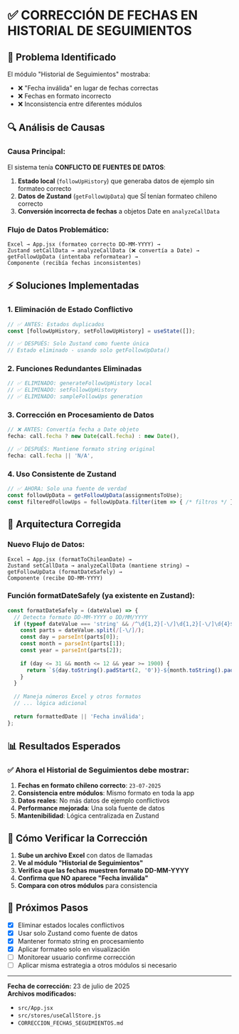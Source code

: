 # ✅ CORRECCIÓN DE FECHAS EN HISTORIAL DE SEGUIMIENTOS

## 🚨 **Problema Identificado**

El módulo "Historial de Seguimientos" mostraba:
- ❌ "Fecha inválida" en lugar de fechas correctas
- ❌ Fechas en formato incorrecto  
- ❌ Inconsistencia entre diferentes módulos

## 🔍 **Análisis de Causas**

### **Causa Principal:**
El sistema tenía **CONFLICTO DE FUENTES DE DATOS**:

1. **Estado local** (`followUpHistory`) que generaba datos de ejemplo sin formateo correcto
2. **Datos de Zustand** (`getFollowUpData`) que SÍ tenían formateo chileno correcto
3. **Conversión incorrecta de fechas** a objetos Date en `analyzeCallData`

### **Flujo de Datos Problemático:**
```
Excel → App.jsx (formateo correcto DD-MM-YYYY) → 
Zustand setCallData → analyzeCallData (❌ convertía a Date) → 
getFollowUpData (intentaba reformatear) → 
Componente (recibía fechas inconsistentes)
```

## ⚡ **Soluciones Implementadas**

### **1. Eliminación de Estado Conflictivo**
```javascript
// ✅ ANTES: Estados duplicados
const [followUpHistory, setFollowUpHistory] = useState([]);

// ✅ DESPUÉS: Solo Zustand como fuente única
// Estado eliminado - usando solo getFollowUpData()
```

### **2. Funciones Redundantes Eliminadas**
```javascript
// ✅ ELIMINADO: generateFollowUpHistory local
// ✅ ELIMINADO: setFollowUpHistory
// ✅ ELIMINADO: sampleFollowUps generation
```

### **3. Corrección en Procesamiento de Datos**
```javascript
// ❌ ANTES: Convertía fecha a Date objeto
fecha: call.fecha ? new Date(call.fecha) : new Date(),

// ✅ DESPUÉS: Mantiene formato string original
fecha: call.fecha || 'N/A',
```

### **4. Uso Consistente de Zustand**
```javascript
// ✅ AHORA: Solo una fuente de verdad
const followUpData = getFollowUpData(assignmentsToUse);
const filteredFollowUps = followUpData.filter(item => { /* filtros */ });
```

## 🔧 **Arquitectura Corregida**

### **Nuevo Flujo de Datos:**
```
Excel → App.jsx (formatToChileanDate) → 
Zustand setCallData → analyzeCallData (mantiene string) → 
getFollowUpData (formatDateSafely) → 
Componente (recibe DD-MM-YYYY)
```

### **Función formatDateSafely (ya existente en Zustand):**
```javascript
const formatDateSafely = (dateValue) => {
  // Detecta formato DD-MM-YYYY o DD/MM/YYYY
  if (typeof dateValue === 'string' && /^\d{1,2}[-\/]\d{1,2}[-\/]\d{4}$/.test(dateValue)) {
    const parts = dateValue.split(/[-\/]/);
    const day = parseInt(parts[0]);
    const month = parseInt(parts[1]);
    const year = parseInt(parts[2]);
    
    if (day <= 31 && month <= 12 && year >= 1900) {
      return `${day.toString().padStart(2, '0')}-${month.toString().padStart(2, '0')}-${year}`;
    }
  }
  
  // Maneja números Excel y otros formatos
  // ... lógica adicional
  
  return formattedDate || 'Fecha inválida';
};
```

## 📊 **Resultados Esperados**

### **✅ Ahora el Historial de Seguimientos debe mostrar:**

1. **Fechas en formato chileno correcto**: `23-07-2025`
2. **Consistencia entre módulos**: Mismo formato en toda la app
3. **Datos reales**: No más datos de ejemplo conflictivos
4. **Performance mejorada**: Una sola fuente de datos
5. **Mantenibilidad**: Lógica centralizada en Zustand

## 🧪 **Cómo Verificar la Corrección**

1. **Sube un archivo Excel** con datos de llamadas
2. **Ve al módulo "Historial de Seguimientos"**
3. **Verifica que las fechas muestren formato DD-MM-YYYY**
4. **Confirma que NO aparece "Fecha inválida"**
5. **Compara con otros módulos** para consistencia

## 🚀 **Próximos Pasos**

- [x] Eliminar estados locales conflictivos
- [x] Usar solo Zustand como fuente de datos
- [x] Mantener formato string en procesamiento
- [x] Aplicar formateo solo en visualización
- [ ] Monitorear usuario confirme corrección
- [ ] Aplicar misma estrategia a otros módulos si necesario

---

**Fecha de corrección:** 23 de julio de 2025  
**Archivos modificados:** 
- `src/App.jsx`
- `src/stores/useCallStore.js`
- `CORRECCION_FECHAS_SEGUIMIENTOS.md`
